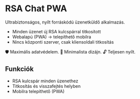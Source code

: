 # RSA Chat PWA

Ultrabiztonságos, nyílt forráskódú üzenetküldő alkalmazás.
- Minden üzenet új RSA kulcspárral titkosított
- Webalapú (PWA) → telepíthető mobilra
- Nincs központi szerver, csak kliensoldali titkosítás

🛡️ Maximális adatvédelem. 💬 Minimalista dizájn. 🔓 Teljesen nyílt.

## Funkciók

- RSA kulcspár minden üzenethez
- Titkosítás és visszafejtés helyben
- Mobilra telepíthető (PWA)
